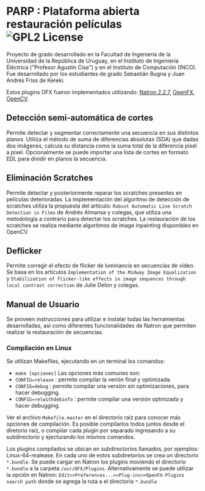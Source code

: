 PARP : Plataforma abierta restauración películas ![GPL2 License](http://img.shields.io/:license-gpl2-blue.svg?style=flat-square)
===========

Proyecto de grado desarrollado en la Facultad de Ingeniería de la Universidad de la República de Uruguay, en el Instituto de Ingeniería Eléctrica ("Profesor Agustín Cisa") y en el Instituto de Computación (INCO). 
Fue desarrollado por los estudiantes de grado Sebastián Bugna y Juan Andrés Friss de Kereki.

Estos plugins OFX fueron implementados utilizando:
[Natron 2.2.7](http://natron.inria.fr), 
[OpenFX](http://openeffects.org), 
[OpenCV](http://opencv.org).

Detección semi-automática de cortes
-------
Permite detectar y segmentar correctamente una secuencia en sus distintos planos.
Utiliza el método de suma de diferencias absolutas (SDA) que dadas dos imágenes, calcula su distancia como la suma total de la diferencia píxel a píxel.
Opcionalmente se puede importar una lista de cortes en formato EDL para dividir en planos la secuencia.


Eliminación Scratches
-------

Permite detectar y posteriormente reparar los scratches presentes en películas deterioradas.
La implementación del algoritmo de detección de scratches utiliza la propuesta del artículo: `Robust Automatic Line Scratch Detection in Films` de Andrés Almansa y colegas, que utiliza una metodología a contrario para detectar los scratches.
La restauración de los scratches se realiza mediante algoritmos de image inpainting disponibles en OpenCV.


Deflicker
-------
Permite corregir el efecto de flicker de luminancia en secuencias de video.
Se basa en los artículos `Implementation of the Midway Image Equalization` y `Stabilization of flicker-like effects in image sequences
through local contrast correction` de Julie Delon y colegas.


Manual de Usuario
------
Se proveen instrucciones para utilizar e instalar todas las herramientas desarrolladas, así como diferentes funcionalidades de Natron que permiten realizar la restauración de secuencias.


### Compilación en Linux
Se utilizan Makefiles, ejecutando en un terminal los comandos:
- `make [opciones]`
Las opciones más comunes son:
- `CONFIG=release` : permite compilar la verión final y optimizada.
- `CONFIG=debug` : permite compilar una versión sin optimizaciones, para hacer debugging.
- `CONFIG=relwithdebinfo` : permite compilar una versión optmizada y hacer debugging.


Ver el archivo `Makefile.master` en el directorio raíz para conocer más opciones de compilación.
Es posible compilarlos todos juntos desde el diretorio raíz, o compilar cada plugin por separado ingresando a su subdirectorio y ejecturando los mismos comandos. 

Los plugins compilados se ubican en subdirectorios llamados, por ejemplos: Linux-64-realease.
En cada uno de estos subdiretorios se crea un directorio `*.bundle`. 
Se puede cargar en Natron los plugins moviendo el directorio `*.bundle` a la carpeta `/usr/OFX/Plugins`.
Alternativamente se puede utilizar la opción en Natron: `Edit>>Preferences...>>Plug-ins>>OpenFX-Plugins search path` donde se agrega la ruta a el directorio `*.bundle`